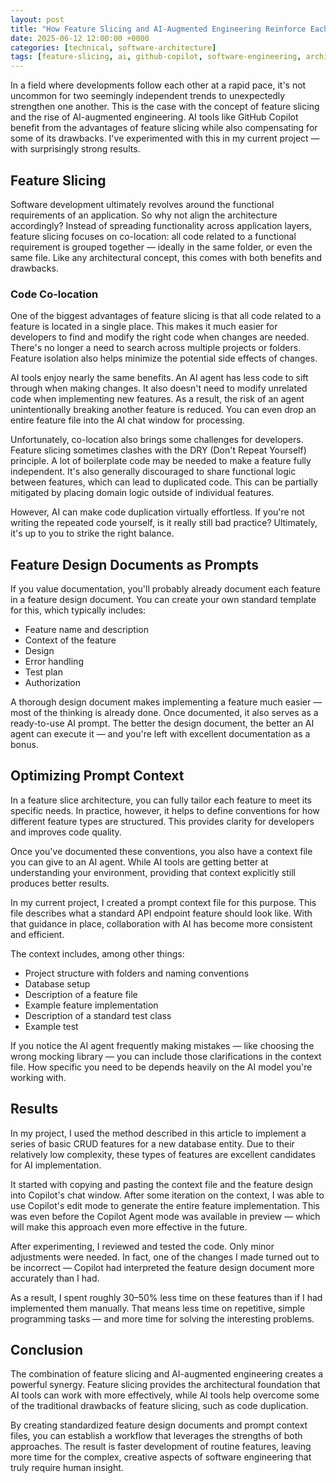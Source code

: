 ```yaml
---
layout: post
title: "How Feature Slicing and AI-Augmented Engineering Reinforce Each Other"
date: 2025-06-12 12:00:00 +0000
categories: [technical, software-architecture]
tags: [feature-slicing, ai, github-copilot, software-engineering, architecture, productivity]
---
```


In a field where developments follow each other at a rapid pace, it's not uncommon for two seemingly independent trends to unexpectedly strengthen one another. This is the case with the concept of feature slicing and the rise of AI-augmented engineering. AI tools like GitHub Copilot benefit from the advantages of feature slicing while also compensating for some of its drawbacks. I've experimented with this in my current project — with surprisingly strong results.

## Feature Slicing

Software development ultimately revolves around the functional requirements of an application. So why not align the architecture accordingly? Instead of spreading functionality across application layers, feature slicing focuses on co-location: all code related to a functional requirement is grouped together — ideally in the same folder, or even the same file. Like any architectural concept, this comes with both benefits and drawbacks.

### Code Co-location

One of the biggest advantages of feature slicing is that all code related to a feature is located in a single place. This makes it much easier for developers to find and modify the right code when changes are needed. There's no longer a need to search across multiple projects or folders. Feature isolation also helps minimize the potential side effects of changes.

AI tools enjoy nearly the same benefits. An AI agent has less code to sift through when making changes. It also doesn't need to modify unrelated code when implementing new features. As a result, the risk of an agent unintentionally breaking another feature is reduced. You can even drop an entire feature file into the AI chat window for processing.

Unfortunately, co-location also brings some challenges for developers. Feature slicing sometimes clashes with the DRY (Don't Repeat Yourself) principle. A lot of boilerplate code may be needed to make a feature fully independent. It's also generally discouraged to share functional logic between features, which can lead to duplicated code. This can be partially mitigated by placing domain logic outside of individual features.

However, AI can make code duplication virtually effortless. If you're not writing the repeated code yourself, is it really still bad practice? Ultimately, it's up to you to strike the right balance.

## Feature Design Documents as Prompts

If you value documentation, you'll probably already document each feature in a feature design document. You can create your own standard template for this, which typically includes:

- Feature name and description
- Context of the feature
- Design
- Error handling
- Test plan
- Authorization

A thorough design document makes implementing a feature much easier — most of the thinking is already done. Once documented, it also serves as a ready-to-use AI prompt. The better the design document, the better an AI agent can execute it — and you're left with excellent documentation as a bonus.

## Optimizing Prompt Context

In a feature slice architecture, you can fully tailor each feature to meet its specific needs. In practice, however, it helps to define conventions for how different feature types are structured. This provides clarity for developers and improves code quality.

Once you've documented these conventions, you also have a context file you can give to an AI agent. While AI tools are getting better at understanding your environment, providing that context explicitly still produces better results.

In my current project, I created a prompt context file for this purpose. This file describes what a standard API endpoint feature should look like. With that guidance in place, collaboration with AI has become more consistent and efficient.

The context includes, among other things:

- Project structure with folders and naming conventions
- Database setup
- Description of a feature file
- Example feature implementation
- Description of a standard test class
- Example test

If you notice the AI agent frequently making mistakes — like choosing the wrong mocking library — you can include those clarifications in the context file. How specific you need to be depends heavily on the AI model you're working with.

## Results

In my project, I used the method described in this article to implement a series of basic CRUD features for a new database entity. Due to their relatively low complexity, these types of features are excellent candidates for AI implementation.

It started with copying and pasting the context file and the feature design into Copilot's chat window. After some iteration on the context, I was able to use Copilot's edit mode to generate the entire feature implementation. This was even before the Copilot Agent mode was available in preview — which will make this approach even more effective in the future.

After experimenting, I reviewed and tested the code. Only minor adjustments were needed. In fact, one of the changes I made turned out to be incorrect — Copilot had interpreted the feature design document more accurately than I had.

As a result, I spent roughly 30–50% less time on these features than if I had implemented them manually. That means less time on repetitive, simple programming tasks — and more time for solving the interesting problems.

## Conclusion

The combination of feature slicing and AI-augmented engineering creates a powerful synergy. Feature slicing provides the architectural foundation that AI tools can work with more effectively, while AI tools help overcome some of the traditional drawbacks of feature slicing, such as code duplication.

By creating standardized feature design documents and prompt context files, you can establish a workflow that leverages the strengths of both approaches. The result is faster development of routine features, leaving more time for the complex, creative aspects of software engineering that truly require human insight.